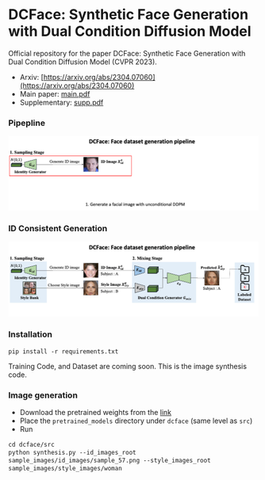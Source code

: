 

# DCFace: Synthetic Face Generation with Dual Condition Diffusion Model
Official repository for the paper
DCFace: Synthetic Face Generation with Dual Condition Diffusion Model (CVPR 2023).

- Arxiv: [https://arxiv.org/abs/2304.07060](https://arxiv.org/abs/2304.07060)
- Main paper: [main.pdf](assets/main.pdf)
- Supplementary: [supp.pdf](assets/supp.pdf)

### Pipepline
![Demo](assets/pipeline2.gif)
### ID Consistent Generation
![Demo](assets/pipeline.gif)


### Installation

```
pip install -r requirements.txt
```

Training Code, and Dataset are coming soon. This is the image synthesis code.

### Image generation
- Download the pretrained weights from the [link](https://drive.google.com/drive/folders/1ePqFN2eDo0l31aQOkW_U5Mcrlcl83j19?usp=share_link)
- Place the `pretrained_models` directory under `dcface` (same level as `src`)
- Run
```
cd dcface/src
python synthesis.py --id_images_root sample_images/id_images/sample_57.png --style_images_root sample_images/style_images/woman
```